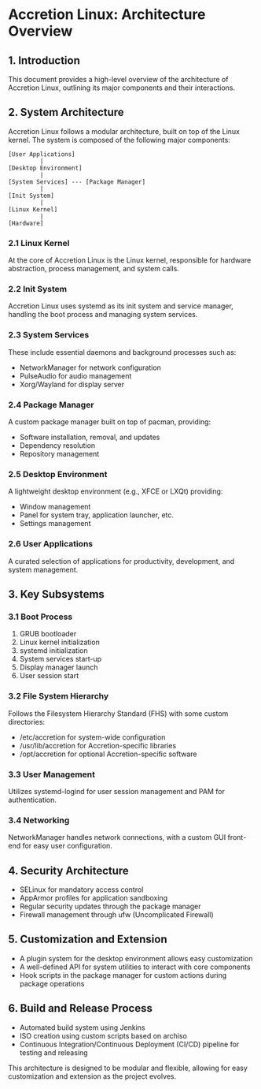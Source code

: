 # Accretion Linux: Architecture Overview

## 1. Introduction

This document provides a high-level overview of the architecture of Accretion Linux, outlining its major components and their interactions.

## 2. System Architecture

Accretion Linux follows a modular architecture, built on top of the Linux kernel. The system is composed of the following major components:

```
[User Applications]
         |
[Desktop Environment]
         |
[System Services] --- [Package Manager]
         |
[Init System]
         |
[Linux Kernel]
         |
[Hardware]
```

### 2.1 Linux Kernel

At the core of Accretion Linux is the Linux kernel, responsible for hardware abstraction, process management, and system calls.

### 2.2 Init System

Accretion Linux uses systemd as its init system and service manager, handling the boot process and managing system services.

### 2.3 System Services

These include essential daemons and background processes such as:
- NetworkManager for network configuration
- PulseAudio for audio management
- Xorg/Wayland for display server

### 2.4 Package Manager

A custom package manager built on top of pacman, providing:
- Software installation, removal, and updates
- Dependency resolution
- Repository management

### 2.5 Desktop Environment

A lightweight desktop environment (e.g., XFCE or LXQt) providing:
- Window management
- Panel for system tray, application launcher, etc.
- Settings management

### 2.6 User Applications

A curated selection of applications for productivity, development, and system management.

## 3. Key Subsystems

### 3.1 Boot Process

1. GRUB bootloader
2. Linux kernel initialization
3. systemd initialization
4. System services start-up
5. Display manager launch
6. User session start

### 3.2 File System Hierarchy

Follows the Filesystem Hierarchy Standard (FHS) with some custom directories:
- /etc/accretion for system-wide configuration
- /usr/lib/accretion for Accretion-specific libraries
- /opt/accretion for optional Accretion-specific software

### 3.3 User Management

Utilizes systemd-logind for user session management and PAM for authentication.

### 3.4 Networking

NetworkManager handles network connections, with a custom GUI front-end for easy user configuration.

## 4. Security Architecture

- SELinux for mandatory access control
- AppArmor profiles for application sandboxing
- Regular security updates through the package manager
- Firewall management through ufw (Uncomplicated Firewall)

## 5. Customization and Extension

- A plugin system for the desktop environment allows easy customization
- A well-defined API for system utilities to interact with core components
- Hook scripts in the package manager for custom actions during package operations

## 6. Build and Release Process

- Automated build system using Jenkins
- ISO creation using custom scripts based on archiso
- Continuous Integration/Continuous Deployment (CI/CD) pipeline for testing and releasing

This architecture is designed to be modular and flexible, allowing for easy customization and extension as the project evolves.

